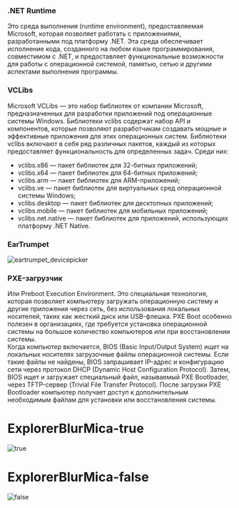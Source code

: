 ### .NET Runtime
Это среда выполнения (runtime environment), предоставляемая Microsoft, которая позволяет работать с приложениями, разработанными под платформу .NET. Эта среда обеспечивает исполнение кода, созданного на любом языке программирования, совместимом с .NET, и предоставляет функциональные возможности для работы с операционной системой, памятью, сетью и другими аспектами выполнения программы.

### VCLibs
Microsoft VCLibs — это набор библиотек от компании Microsoft, предназначенных для разработки приложений под операционные системы Windows. Библиотеки vclibs содержат набор API и компонентов, которые позволяют разработчикам создавать мощные и эффективные приложения для этих операционных систем.
Библиотеки vclibs включают в себя ряд различных пакетов, каждый из которых предоставляет функциональность для определенных задач. Среди них:

* vclibs.x86 — пакет библиотек для 32-битных приложений;
* vclibs.x64 — пакет библиотек для 64-битных приложений;
* vclibs.arm — пакет библиотек для ARM-приложений;
* vclibs.ve — пакет библиотек для виртуальных сред операционной системы Windows;
* vclibs.desktop — пакет библиотек для десктопных приложений;
* vclibs.mobile — пакет библиотек для мобильных приложений;
* vclibs.net.native — пакет библиотек для приложений, использующих платформу .NET Native.

### EarTrumpet
![eartrumpet_devicepicker](https://github.com/reddxae/list/assets/76614596/9ddaeea2-789d-442e-8c81-c3012e755520)

### PXE-загрузчик
Или Preboot Execution Environment. Это специальная технология, которая позволяет компьютеру загружать операционную систему и другие приложения через сеть, без использования локальных носителей, таких как жесткий диск или USB-флешка. PXE Boot особенно полезен в организациях, где требуется установка операционной системы на большое количество компьютеров или при восстановлении системы.  
Когда компьютер включается, BIOS (Basic Input/Output System) ищет на локальных носителях загрузочные файлы операционной системы. Если такие файлы не найдены, BIOS запрашивает IP-адрес и конфигурацию сети через протокол DHCP (Dynamic Host Configuration Protocol). Затем, BIOS ищет и загружает специальный файл, называемый PXE Bootloader, через TFTP-сервер (Trivial File Transfer Protocol). После загрузки PXE Bootloader компьютер получает доступ к дополнительным необходимым файлам для установки или восстановления системы.

# ExplorerBlurMica-true
![true](https://github.com/reddxae/list/assets/76614596/a9f44668-d7bd-4afd-964e-7b49eb9d5fa9)

# ExplorerBlurMica-false
![false](https://github.com/reddxae/list/assets/76614596/54424427-dc56-41b4-86d0-bf760666c196)
